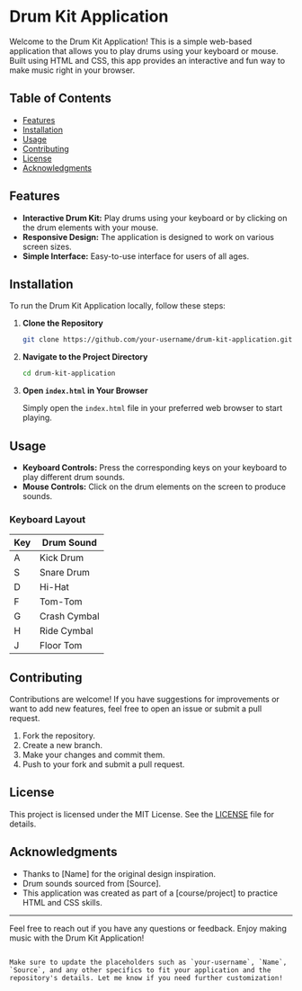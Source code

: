 # Drum Kit Application

Welcome to the Drum Kit Application! This is a simple web-based application that allows you to play drums using your keyboard or mouse. Built using HTML and CSS, this app provides an interactive and fun way to make music right in your browser.

## Table of Contents

- [Features](#features)
- [Installation](#installation)
- [Usage](#usage)
- [Contributing](#contributing)
- [License](#license)
- [Acknowledgments](#acknowledgments)

## Features

- **Interactive Drum Kit:** Play drums using your keyboard or by clicking on the drum elements with your mouse.
- **Responsive Design:** The application is designed to work on various screen sizes.
- **Simple Interface:** Easy-to-use interface for users of all ages.

## Installation

To run the Drum Kit Application locally, follow these steps:

1. **Clone the Repository**

   ```bash
   git clone https://github.com/your-username/drum-kit-application.git
   ```

2. **Navigate to the Project Directory**

   ```bash
   cd drum-kit-application
   ```

3. **Open `index.html` in Your Browser**

   Simply open the `index.html` file in your preferred web browser to start playing.

## Usage

- **Keyboard Controls:** Press the corresponding keys on your keyboard to play different drum sounds.
- **Mouse Controls:** Click on the drum elements on the screen to produce sounds.

### Keyboard Layout

| Key | Drum Sound   |
|-----|--------------|
| A   | Kick Drum    |
| S   | Snare Drum   |
| D   | Hi-Hat       |
| F   | Tom-Tom      |
| G   | Crash Cymbal |
| H   | Ride Cymbal  |
| J   | Floor Tom    |

## Contributing

Contributions are welcome! If you have suggestions for improvements or want to add new features, feel free to open an issue or submit a pull request.

1. Fork the repository.
2. Create a new branch.
3. Make your changes and commit them.
4. Push to your fork and submit a pull request.

## License

This project is licensed under the MIT License. See the [LICENSE](LICENSE) file for details.

## Acknowledgments

- Thanks to [Name] for the original design inspiration.
- Drum sounds sourced from [Source].
- This application was created as part of a [course/project] to practice HTML and CSS skills.

---

Feel free to reach out if you have any questions or feedback. Enjoy making music with the Drum Kit Application!
```

Make sure to update the placeholders such as `your-username`, `Name`, `Source`, and any other specifics to fit your application and the repository's details. Let me know if you need further customization!